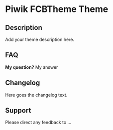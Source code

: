 # Piwik FCBTheme Theme

## Description

Add your theme description here.

## FAQ

__My question?__
My answer

## Changelog

Here goes the changelog text.

## Support

Please direct any feedback to ...



